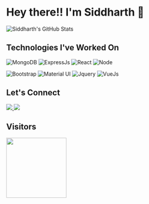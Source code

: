 # Hey there!! I'm Siddharth 👋 

<img  alt="Siddharth's GitHub Stats" src="https://awesome-github-stats.azurewebsites.net/user-stats/officiallysidsingh?cardType=level-alternate&theme=github-dark" /> 

## Technologies I've Worked On
<img src="https://img.shields.io/badge/MongoDB-4EA94B?style=for-the-badge&logo=mongodb&logoColor=white" alt="MongoDB">  <img src="https://img.shields.io/badge/express.js%20-%23404d59.svg?&style=for-the-badge" alt="ExpressJs">  <img src="https://img.shields.io/badge/React-20232A?style=for-the-badge&logo=react&logoColor=61DAFB" alt="React">  <img src="https://img.shields.io/badge/Node.js-339933?style=for-the-badge&logo=nodedotjs&logoColor=white" alt="Node">

<img src="https://img.shields.io/badge/bootstrap%20-%23563D7C.svg?&style=for-the-badge&logo=bootstrap&logoColor=white" alt="Bootstrap">  <img src="https://img.shields.io/badge/Material--UI-0081CB?style=for-the-badge&logo=material-ui&logoColor=white" alt="Material UI">  <img src="https://img.shields.io/badge/jquery%20-%230769AD.svg?&style=for-the-badge&logo=jquery&logoColor=white" alt="Jquery">  <img src="https://img.shields.io/badge/vuejs%20-%2335495e.svg?&style=for-the-badge&logo=vue.js&logoColor=%234FC08D" alt="VueJs">  

## Let's Connect
<p align="left">
  <a href="https://www.linkedin.com/in/siddharth-singh-1a2094194/">
    <img src="https://skillicons.dev/icons?i=linkedin" />
  </a>
  
  <a href="https://discordapp.com/users/Siddharth Singh#6391">
    <img src="https://skillicons.dev/icons?i=discord" />
  </a>
</p>

## Visitors
<img src="https://komarev.com/ghpvc/?username=sidsinghrajput" width=160px/>

